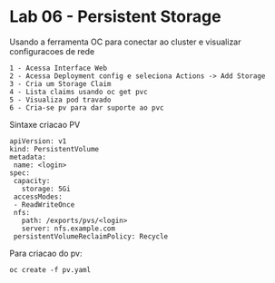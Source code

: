 # Lab 06 - Persistent Storage

Usando a ferramenta OC para conectar ao cluster e visualizar configuracoes de rede

```text
1 - Acessa Interface Web
2 - Acessa Deployment config e seleciona Actions -> Add Storage
3 - Cria um Storage Claim
4 - Lista claims usando oc get pvc
5 - Visualiza pod travado
6 - Cria-se pv para dar suporte ao pvc
```

Sintaxe criacao PV

```text
apiVersion: v1
kind: PersistentVolume
metadata:
 name: <login>
spec:
 capacity:
   storage: 5Gi
 accessModes:
 - ReadWriteOnce
 nfs:
   path: /exports/pvs/<login>
   server: nfs.example.com
 persistentVolumeReclaimPolicy: Recycle
```

Para criacao do pv:

```text
oc create -f pv.yaml
```

 

